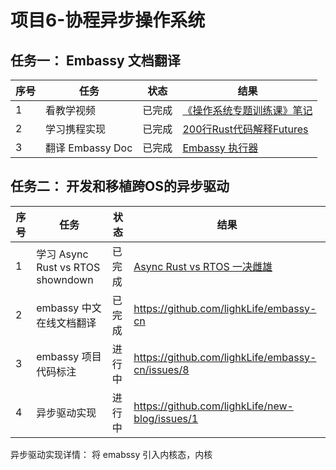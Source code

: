 # 项目6-协程异步操作系统

## 任务一： Embassy 文档翻译
| 序号  | 任务  | 状态  | 结果  |
| --- | --- | --- | --- |
| 1   | 看教学视频 | 已完成 |  [《操作系统专题训练课》笔记](https://github.com/lighkLife/new-blog/blob/main/%E3%80%8A%E6%93%8D%E4%BD%9C%E7%B3%BB%E7%BB%9F%E4%B8%93%E9%A2%98%E8%AE%AD%E7%BB%83%E8%AF%BE%E3%80%8B%E7%AC%94%E8%AE%B0.md)   |
| 2   | 学习携程实现 | 已完成 | [200行Rust代码解释Futures](https://github.com/lighkLife/new-blog/blob/main/200%E8%A1%8CRust%E4%BB%A3%E7%A0%81%E8%A7%A3%E9%87%8AFutures.md) |
| 3   | 翻译 Embassy Doc | 已完成 | [Embassy 执行器](https://github.com/lighkLife/new-blog/blob/main/Embassy%E6%89%A7%E8%A1%8C%E5%99%A8.md) |

## 任务二： 开发和移植跨OS的异步驱动

| 序号  | 任务  | 状态  | 结果  |
| --- | --- | --- | --- |
| 1   | 学习 Async Rust vs RTOS showndown | 已完成 |  [Async Rust vs RTOS 一决雌雄](https://github.com/lighkLife/new-blog/blob/main/Async%20Rust%20vs%20RTOS%20%E4%B8%80%E5%86%B3%E9%9B%8C%E9%9B%84.md)|
| 2   | embassy 中文在线文档翻译 | 已完成 | https://github.com/lighkLife/embassy-cn |
| 3   | embassy 项目代码标注 | 进行中 | https://github.com/lighkLife/embassy-cn/issues/8 |
| 4   | 异步驱动实现 | 进行中 | https://github.com/lighkLife/new-blog/issues/1 |

异步驱动实现详情：
将 emabssy 引入内核态，内核



